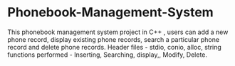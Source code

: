 # Phonebook-Management-System
This phonebook management system project in C++ , users can add a new phone record, display existing phone records, search a particular phone record and delete phone records.
Header files - stdio, conio, alloc, string
functions performed - Inserting, Searching, display,, Modify, Delete.
